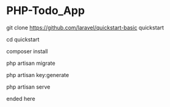 # PHP-Todo_App
git clone https://github.com/laravel/quickstart-basic quickstart

cd quickstart

composer install

php artisan migrate

php artisan key:generate

php artisan serve

ended here

